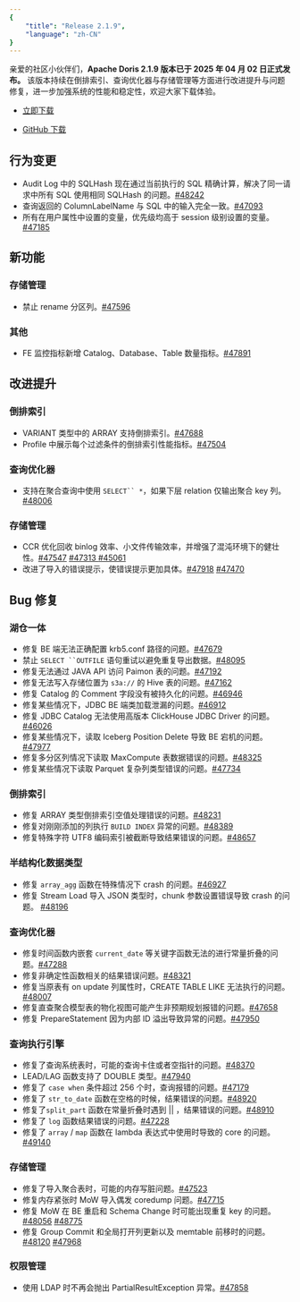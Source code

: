 ```yaml
---
{
    "title": "Release 2.1.9",
    "language": "zh-CN"
}
---
```


<!--
Licensed to the Apache Software Foundation (ASF) under one
or more contributor license agreements.  See the NOTICE file
distributed with this work for additional information
regarding copyright ownership.  The ASF licenses this file
to you under the Apache License, Version 2.0 (the
"License"); you may not use this file except in compliance
with the License.  You may obtain a copy of the License at

  http://www.apache.org/licenses/LICENSE-2.0

Unless required by applicable law or agreed to in writing,
software distributed under the License is distributed on an
"AS IS" BASIS, WITHOUT WARRANTIES OR CONDITIONS OF ANY
KIND, either express or implied.  See the License for the
specific language governing permissions and limitations
under the License.
-->

亲爱的社区小伙伴们，**Apache Doris 2.1.9 版本已于 2025 年 04 月 02 日正式发布。** 该版本持续在倒排索引、查询优化器与存储管理等方面进行改进提升与问题修复，进一步加强系统的性能和稳定性，欢迎大家下载体验。

- [立即下载](https://doris.apache.org/download)

- [GitHub 下载](https://github.com/apache/doris/releases/tag/2.1.9-rc02)


## 行为变更

- Audit Log 中的 SQLHash  现在通过当前执行的 SQL 精确计算，解决了同一请求中所有 SQL 使用相同 SQLHash 的问题。[#48242](https://github.com/apache/doris/pull/48242)
- 查询返回的 ColumnLabelName 与 SQL 中的输入完全一致。[#47093 ](https://github.com/apache/doris/pull/47093)
- 所有在用户属性中设置的变量，优先级均高于 session 级别设置的变量。 [#47185](https://github.com/apache/doris/pull/47185)

## 新功能

### 存储管理

- 禁止 rename 分区列。[#47596](https://github.com/apache/doris/pull/47596)

### 其他

- FE 监控指标新增 Catalog、Database、Table 数量指标。[#47891](https://github.com/apache/doris/pull/47891)

## 改进提升

### 倒排索引

- VARIANT 类型中的 ARRAY 支持倒排索引。[#47688 ](https://github.com/apache/doris/pull/47688)
- Profile 中展示每个过滤条件的倒排索引性能指标。[#47504](https://github.com/apache/doris/pull/47504)

### 查询优化器

- 支持在聚合查询中使用 `SELECT`` *`，如果下层 relation 仅输出聚合 key 列。[#48006](https://github.com/apache/doris/pull/48006)

### 存储管理

- CCR 优化回收 binlog 效率、小文件传输效率，并增强了混沌环境下的健壮性。[#47547](https://github.com/apache/doris/pull/47547) [#47313 ](https://github.com/apache/doris/pull/47313)[#45061](https://github.com/apache/doris/pull/45061)
- 改进了导入的错误提示，使错误提示更加具体。[#47918](https://github.com/apache/doris/pull/47918) [#47470](https://github.com/apache/doris/pull/47470) 

## Bug 修复

### 湖仓一体

- 修复 BE 端无法正确配置 krb5.conf 路径的问题。[#47679](https://github.com/apache/doris/pull/47679)
- 禁止 `SELECT ``OUTFILE` 语句重试以避免重复导出数据。[#48095](https://github.com/apache/doris/pull/48095)
- 修复无法通过 JAVA API 访问 Paimon 表的问题。[#47192](https://github.com/apache/doris/pull/47192)
- 修复无法写入存储位置为 `s3a://` 的 Hive 表的问题。[#47162](https://github.com/apache/doris/pull/47162)
- 修复 Catalog 的 Comment 字段没有被持久化的问题。[#46946](https://github.com/apache/doris/pull/46946)
- 修复某些情况下，JDBC BE 端类加载泄漏的问题。[#46912](https://github.com/apache/doris/pull/46912)
- 修复 JDBC Catalog 无法使用高版本 ClickHouse JDBC Driver 的问题。 [#46026](https://github.com/apache/doris/pull/46026)
- 修复某些情况下，读取 Iceberg Position Delete 导致 BE 宕机的问题。[#47977](https://github.com/apache/doris/pull/47977)
- 修复多分区列情况下读取 MaxCompute 表数据错误的问题。[#48325](https://github.com/apache/doris/pull/48325)
- 修复某些情况下读取 Parquet 复杂列类型错误的问题。[#47734](https://github.com/apache/doris/pull/47734)

### 倒排索引

- 修复 ARRAY 类型倒排索引空值处理错误的问题。[#48231](https://github.com/apache/doris/pull/48231)
- 修复对刚刚添加的列执行 `BUILD INDEX` 异常的问题。[#48389](https://github.com/apache/doris/pull/48389)
- 修复特殊字符 UTF8 编码索引被截断导致结果错误的问题。[#48657](https://github.com/apache/doris/pull/48657)

### 半结构化数据类型

- 修复 `array_agg` 函数在特殊情况下 crash 的问题。[#46927](https://github.com/apache/doris/pull/46927)
- 修复 Stream Load 导入 JSON 类型时，chunk 参数设置错误导致 crash 的问题。 [#48196](https://github.com/apache/doris/pull/48196)

### 查询优化器

- 修复时间函数内嵌套 `current_date` 等关键字函数无法的进行常量折叠的问题。[#47288](https://github.com/apache/doris/pull/47288)
- 修复非确定性函数相关的结果错误问题。[#48321](https://github.com/apache/doris/pull/48321) 
- 修复当原表有 on update 列属性时，CREATE TABLE LIKE 无法执行的问题。[#48007](https://github.com/apache/doris/pull/48007)
- 修复直查聚合模型表的物化视图可能产生非预期规划报错的问题。[#47658](https://github.com/apache/doris/pull/47658)
- 修复 PrepareStatement 因为内部 ID 溢出导致异常的问题。[#47950](https://github.com/apache/doris/pull/47950)

### 查询执行引擎

- 修复了查询系统表时，可能的查询卡住或者空指针的问题。[#48370](https://github.com/apache/doris/pull/48370)
- LEAD/LAG 函数支持了 DOUBLE 类型。[#47940](https://github.com/apache/doris/pull/47940)
- 修复了 `case when` 条件超过 256 个时，查询报错的问题。[#47179](https://github.com/apache/doris/pull/47179)
- 修复了 `str_to_date` 函数在空格的时候，结果错误的问题。[#48920](https://github.com/apache/doris/pull/48920)
- 修复了`split_part` 函数在常量折叠时遇到 || ，结果错误的问题。[#48910](https://github.com/apache/doris/pull/48910)
- 修复了 `log` 函数结果错误的问题。[#47228](https://github.com/apache/doris/pull/47228)
- 修复了 `array` / `map` 函数在 lambda 表达式中使用时导致的 core 的问题。[#49140](https://github.com/apache/doris/pull/49140)

### 存储管理

- 修复了导入聚合表时，可能的内存写脏问题。[#47523](https://github.com/apache/doris/pull/47523)
- 修复内存紧张时 MoW 导入偶发 coredump 问题。[#47715](https://github.com/apache/doris/pull/47715)
- 修复 MoW 在 BE 重启和 Schema Change 时可能出现重复 key 的问题。[#48056](https://github.com/apache/doris/pull/48056) [#48775](https://github.com/apache/doris/pull/48775)  
- 修复 Group Commit 和全局打开列更新以及 memtable 前移时的问题。[#48120](https://github.com/apache/doris/pull/48120) [#47968](https://github.com/apache/doris/pull/47968)

### 权限管理

- 使用 LDAP 时不再会抛出 PartialResultException 异常。[#47858](https://github.com/apache/doris/pull/47858)